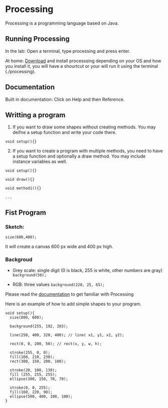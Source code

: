 # Processing

Processing is a programming language based on Java.

## Running Processing

In the lab: Open a terminal, type processing and press enter.

At home: [Download](https://www.google.com) and install processsing depending on your OS and how you install it, you will have a shourtcut or your will run it using the terminal (./processing).

## Documentation

Built in documentation: Click on Help and then Reference.

## Writting a program

1. If you want to draw some shapes without creating methods. You may deifne a setup function and write your code there.

```
void setup(){}
```

2. If you want to create a program with multiple methods, you need to have a setup function and optionally a draw method. You may include instance variables as well.

```
void setup(){}

void draw(){}

void method1(){}

...
```

## Fist Program

### Sketch:

```size(600,400);```

It will create a canvas 600 px wide and 400 px high.

### Backgroud

- Grey scale: single digit (0 is black, 255 is white, other numbers are gray)
  ```background(50);```
  
- RGB: three values
  ```background(220, 25, 65);```

Please read the [documentation](https://processing.org/tutorials/gettingstarted) to get familiar with Processing

Here is an example of how to add simple shapes to your program.
  
```
void setup(){
  size(800, 600);
  
  background(255, 192, 203);
  
  line(250, 400, 320, 400); // line( x1, y1, x2, y2); 
  
  rect(0, 0, 200, 50); // rect(x, y, w, h);
  
  stroke(255, 0, 0);
  fill(160, 210, 230);
  rect(300, 150, 200, 100);
  
  stroke(20, 100, 130);
  fill (255, 255, 255);
  ellipse(300, 150, 70, 70);
  
  stroke(0, 0, 255);
  fill(160, 220, 90);
  ellipse(500, 400, 100, 100);
}
```

